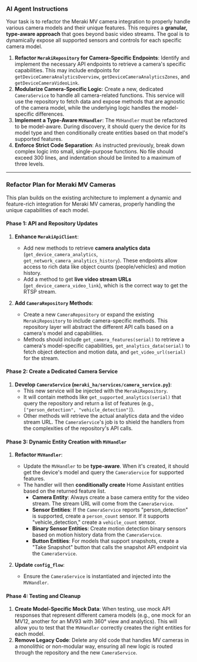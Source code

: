 ### AI Agent Instructions

Your task is to refactor the Meraki MV camera integration to properly handle various camera models and their unique features. This requires a **granular, type-aware approach** that goes beyond basic video streams. The goal is to dynamically expose all supported sensors and controls for each specific camera model.

1.  **Refactor `MerakiRepository` for Camera-Specific Endpoints**: Identify and implement the necessary API endpoints to retrieve a camera's specific capabilities. This may include endpoints for `getDeviceCameraAnalyticsOverview`, `getDeviceCameraAnalyticsZones`, and `getDeviceCameraVideoLink`.
2.  **Modularize Camera-Specific Logic**: Create a new, dedicated `CameraService` to handle all camera-related functions. This service will use the repository to fetch data and expose methods that are agnostic of the camera model, while the underlying logic handles the model-specific differences.
3.  **Implement a Type-Aware `MVHandler`**: The `MVHandler` must be refactored to be model-aware. During discovery, it should query the device for its model type and then conditionally create entities based on that model's supported features.
4.  **Enforce Strict Code Separation**: As instructed previously, break down complex logic into small, single-purpose functions. No file should exceed 300 lines, and indentation should be limited to a maximum of three levels.

***

### Refactor Plan for Meraki MV Cameras

This plan builds on the existing architecture to implement a dynamic and feature-rich integration for Meraki MV cameras, properly handling the unique capabilities of each model.

#### Phase 1: API and Repository Updates

1.  **Enhance `MerakiApiClient`**:
    * Add new methods to retrieve **camera analytics data** (`get_device_camera_analytics`, `get_network_camera_analytics_history`). These endpoints allow access to rich data like object counts (people/vehicles) and motion history.
    * Add a method to get **live video stream URLs** (`get_device_camera_video_link`), which is the correct way to get the RTSP stream.

2.  **Add `CameraRepository` Methods**:
    * Create a new `CameraRepository` or expand the existing `MerakiRepository` to include camera-specific methods. This repository layer will abstract the different API calls based on a camera's model and capabilities.
    * Methods should include `get_camera_features(serial)` to retrieve a camera's model-specific capabilities, `get_analytics_data(serial)` to fetch object detection and motion data, and `get_video_url(serial)` for the stream.

#### Phase 2: Create a Dedicated Camera Service

1.  **Develop `CameraService` (`meraki_ha/services/camera_service.py`)**:
    * This new service will be injected with the `MerakiRepository`.
    * It will contain methods like `get_supported_analytics(serial)` that query the repository and return a list of features (e.g., `["person_detection", "vehicle_detection"]`).
    * Other methods will retrieve the actual analytics data and the video stream URL. The `CameraService`'s job is to shield the handlers from the complexities of the repository's API calls.

#### Phase 3: Dynamic Entity Creation with `MVHandler`

1.  **Refactor `MVHandler`**:
    * Update the `MVHandler` to be **type-aware**. When it's created, it should get the device's model and query the `CameraService` for supported features.
    * The handler will then **conditionally create** Home Assistant entities based on the returned feature list.
        * **Camera Entity**: Always create a base camera entity for the video stream. The stream URL will come from the `CameraService`.
        * **Sensor Entities**: If the `CameraService` reports "person_detection" is supported, create a `person_count` sensor. If it supports "vehicle_detection," create a `vehicle_count` sensor.
        * **Binary Sensor Entities**: Create motion detection binary sensors based on motion history data from the `CameraService`.
        * **Button Entities**: For models that support snapshots, create a "Take Snapshot" button that calls the snapshot API endpoint via the `CameraService`.

2.  **Update `config_flow`**:
    * Ensure the `CameraService` is instantiated and injected into the `MVHandler`.

#### Phase 4: Testing and Cleanup

1.  **Create Model-Specific Mock Data**: When testing, use mock API responses that represent different camera models (e.g., one mock for an MV12, another for an MV93 with 360° view and analytics). This will allow you to test that the `MVHandler` correctly creates the right entities for each model. 
2.  **Remove Legacy Code**: Delete any old code that handles MV cameras in a monolithic or non-modular way, ensuring all new logic is routed through the repository and the new `CameraService`.
